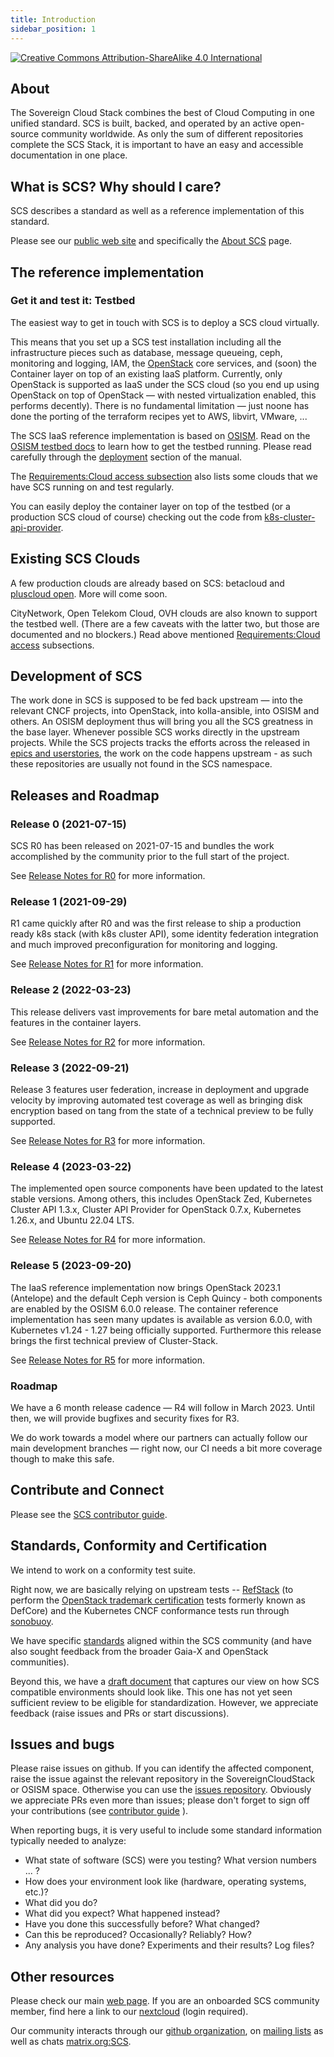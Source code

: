 ```yaml
---
title: Introduction
sidebar_position: 1
---
```


[![Creative Commons Attribution-ShareAlike 4.0 International](https://licensebuttons.net/l/by-sa/4.0/88x31.png)](http://creativecommons.org/licenses/by-sa/4.0/)

## About

The Sovereign Cloud Stack combines the best of Cloud Computing in one unified standard.
SCS is built, backed, and operated by an active open-source community worldwide.
As only the sum of different repositories complete the SCS Stack, it is important to have an easy and accessible documentation in one place.

## What is SCS? Why should I care?

SCS describes a standard as well as a reference implementation of this standard.

Please see our [public web site](https://scs.community/) and specifically
the [About SCS](https://scs.community/About/) page.

## The reference implementation

### Get it and test it: Testbed

The easiest way to get in touch with SCS is to deploy a SCS cloud virtually.

This means that you set up a SCS test installation including all the infrastructure
pieces such as database, message queueing, ceph, monitoring and logging, IAM, the
[OpenStack](https://openstack.org/) core services, and (soon) the Container layer
on top of an existing
IaaS platform. Currently, only OpenStack is supported as IaaS under the SCS cloud
(so you end up using OpenStack on top of OpenStack — with nested virtualization
enabled, this performs decently). There is no fundamental limitation — just
noone has done the porting of the terraform recipes yet to AWS, libvirt,
VMware, ...

The SCS IaaS reference implementation is based on [OSISM](https://osism.tech/). Read on the
[OSISM testbed docs](https://docs.osism.de/testbed/) to learn how to get the
testbed running. Please read carefully through the
[deployment](https://docs.osism.de/testbed/deployment.html) section of the
manual.

The [Requirements:Cloud access subsection](https://docs.osism.de/testbed/deployment.html#cloud-access) also lists some clouds that we have
SCS running on and test regularly.

You can easily deploy the container layer on top of the testbed (or a production
SCS cloud of course) checking out the code from
[k8s-cluster-api-provider](https://github.com/SovereignCloudStack/k8s-cluster-api-provider/).

## Existing SCS Clouds

A few production clouds are already based on SCS: betacloud and [pluscloud open](https://www.plusserver.com/en/products/pluscloud-open).
More will come soon.

CityNetwork, Open Telekom Cloud, OVH clouds are also known to support the
testbed well. (There are a few caveats with the latter two, but those are
documented and no blockers.) Read above mentioned
[Requirements:Cloud access](https://docs.osism.de/testbed/deployment.html#cloud-access)
subsections.

## Development of SCS

The work done in SCS is supposed to be fed back upstream — into the relevant
CNCF projects, into OpenStack, into kolla-ansible, into OSISM and others.
An OSISM deployment thus will bring you all the SCS greatness in the base
layer.
Whenever possible SCS works directly in the upstream projects. While the SCS
projects tracks the efforts across the released in [epics and userstories](https://github.com/orgs/SovereignCloudStack/projects),
the work on the code happens upstream - as such these repositories are usually
not found in the SCS namespace.

## Releases and Roadmap

### Release 0 (2021-07-15)

SCS R0 has been released on 2021-07-15 and bundles the work
accomplished by the community prior to the full start of the project.

See [Release Notes for R0](https://github.com/SovereignCloudStack/release-notes/blob/34d7ccb8f05b70cbb89f5995f9d10eab2ab8c052/Release0.md) for more information.

### Release 1 (2021-09-29)

R1 came quickly after R0 and was the first release to ship a production ready k8s stack
(with k8s cluster API), some identity federation integration and much improved
preconfiguration for monitoring and logging.

See [Release Notes for R1](https://github.com/SovereignCloudStack/release-notes/blob/34d7ccb8f05b70cbb89f5995f9d10eab2ab8c052/Release1.md) for more information.

### Release 2 (2022-03-23)

This release delivers vast improvements for bare metal automation
and the features in the container layers.

See [Release Notes for R2](https://github.com/SovereignCloudStack/release-notes/blob/34d7ccb8f05b70cbb89f5995f9d10eab2ab8c052/Release2.md) for more information.

### Release 3 (2022-09-21)

Release 3 features user federation, increase in deployment and upgrade
velocity by improving automated test coverage as well as bringing disk encryption
based on tang from the state of a technical preview to be fully supported.

See [Release Notes for R3](https://github.com/SovereignCloudStack/release-notes/blob/34d7ccb8f05b70cbb89f5995f9d10eab2ab8c052/Release3.md) for more information.

### Release 4 (2023-03-22)

The implemented open source components have been updated to the latest stable versions.
Among others, this includes OpenStack Zed, Kubernetes Cluster API 1.3.x, Cluster API Provider
for OpenStack 0.7.x, Kubernetes 1.26.x, and Ubuntu 22.04 LTS.

See [Release Notes for R4](https://github.com/SovereignCloudStack/release-notes/blob/34d7ccb8f05b70cbb89f5995f9d10eab2ab8c052/Release4.md) for more information.

### Release 5 (2023-09-20)

The IaaS reference implementation now brings OpenStack 2023.1 (Antelope) and the default
Ceph version is Ceph Quincy - both components are enabled by the OSISM 6.0.0 release.
The container reference implementation has seen many updates is available as version 6.0.0,
with Kubernetes v1.24 - 1.27 being officially supported. Furthermore this release brings
the first technical preview of Cluster-Stack.

See [Release Notes for R5](https://github.com/SovereignCloudStack/release-notes/blob/main/Release5.md) for more information.

### Roadmap

We have a 6 month release cadence — R4 will follow in March 2023.
Until then, we will provide bugfixes and security fixes for R3.

We do work towards a model where our partners can actually follow our main
development branches — right now, our CI needs a bit more coverage though
to make this safe.

## Contribute and Connect

Please see the [SCS contributor guide](https://docs.scs.community/community).

## Standards, Conformity and Certification

We intend to work on a conformity test suite.

Right now, we are basically relying on upstream tests --
[RefStack](https://refstack.openstack.org/) (to perform
the [OpenStack trademark certification](https://refstack.openstack.org/#/guidelines)
tests formerly known as DefCore) and the Kubernetes CNCF conformance tests run through
[sonobuoy](https://sonobuoy.io/).

We have specific [standards](https://github.com/SovereignCloudStack/standards/tree/main/Standards) aligned within the SCS community
(and have also sought feedback from the broader Gaia-X and OpenStack communities).

Beyond this, we have a [draft document](https://github.com/SovereignCloudStack/standards/blob/main/Drafts/SCS-Spec.md) that captures our
view on how SCS compatible environments should look like. This one has not yet
seen sufficient review to be eligible for standardization. However, we appreciate
feedback (raise issues and PRs or start discussions).

## Issues and bugs

Please raise issues on github. If you can identify the affected component,
raise the issue against the relevant repository in the SovereignCloudStack
or OSISM space. Otherwise you can use
the [issues repository](https://github.com/SovereignCloudStack/issues).
Obviously we appreciate PRs even more than issues;
please don't forget to sign off your contributions (see
[contributor guide](https://docs.scs.community/community) ).

When reporting bugs, it is very useful to include some standard information
typically needed to analyze:

- What state of software (SCS) were you testing? What version numbers ... ?
- How does your environment look like (hardware, operating systems, etc.)?
- What did you do?
- What did you expect? What happened instead?
- Have you done this successfully before? What changed?
- Can this be reproduced? Occasionally? Reliably? How?
- Any analysis you have done? Experiments and their results? Log files?

## Other resources

Please check our main [web page](https://scs.community/).
If you are an onboarded SCS community member, find here a link to our
[nextcloud](https://scs.sovereignit.de/) (login required).

Our community interacts through our [github organization](https://github.com/sovereignCloudStack/),
on [mailing lists](https://scs.sovereignit.de/mailman3/postorius/lists/) as well as
chats [matrix.org:SCS](https://matrix.to/#/!TiDqlLmEUaXqTemaLc:matrix.org?via=matrix.org).
